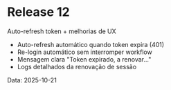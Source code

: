# Release 12

Auto-refresh token + melhorias de UX

- Auto-refresh automático quando token expira (401)
- Re-login automático sem interromper workflow
- Mensagem clara "Token expirado, a renovar..."
- Logs detalhados da renovação de sessão

Data: 2025-10-21
